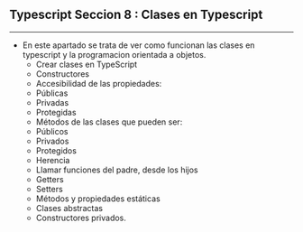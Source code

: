 ## Typescript Seccion 8 : Clases en Typescript
---
*   En este apartado se trata de ver  como funcionan las clases en typescript y la programacion orientada a objetos.
    *   Crear clases en TypeScript
    *   Constructores
    *   Accesibilidad de las propiedades:
    *   Públicas
    *   Privadas
    *   Protegidas
    *   Métodos de las clases que pueden ser:
    *   Públicos
    *   Privados
    *   Protegidos
    *   Herencia
    *   Llamar funciones del padre, desde los hijos
    *   Getters 
    *   Setters
    *   Métodos y propiedades estáticas
    *   Clases abstractas
    *   Constructores privados.
